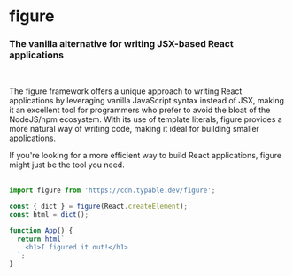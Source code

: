 # figure

### The vanilla alternative for writing JSX-based React applications
<br/>

The figure framework offers a unique approach to writing React applications by leveraging vanilla JavaScript syntax instead of JSX, making it an excellent tool for programmers who prefer to avoid the bloat of the NodeJS/npm ecosystem. With its use of template literals, figure provides a more natural way of writing code, making it ideal for building smaller applications.

If you're looking for a more efficient way to build React applications, figure might just be the tool you need.
<br/>
<br/>

```javascript
import figure from 'https://cdn.typable.dev/figure';

const { dict } = figure(React.createElement);
const html = dict();

function App() {
  return html`
    <h1>I figured it out!</h1>
  `;
}
```
